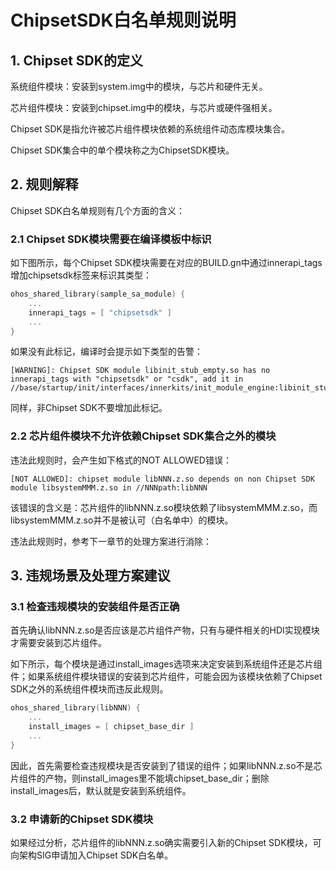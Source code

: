 # ChipsetSDK白名单规则说明



## 1. Chipset SDK的定义

系统组件模块：安装到system.img中的模块，与芯片和硬件无关。

芯片组件模块：安装到chipset.img中的模块，与芯片或硬件强相关。



Chipset SDK是指允许被芯片组件模块依赖的系统组件动态库模块集合。

Chipset SDK集合中的单个模块称之为ChipsetSDK模块。

## 2. 规则解释

Chipset SDK白名单规则有几个方面的含义：

### 2.1 Chipset SDK模块需要在编译模板中标识

如下图所示，每个Chipset SDK模块需要在对应的BUILD.gn中通过innerapi_tags增加chipsetsdk标签来标识其类型：

```go
ohos_shared_library(sample_sa_module) {
    ...
    innerapi_tags = [ "chipsetsdk" ]
    ...
}
```

如果没有此标记，编译时会提示如下类型的告警：

```shell
[WARNING]: Chipset SDK module libinit_stub_empty.so has no innerapi_tags with "chipsetsdk" or "csdk", add it in //base/startup/init/interfaces/innerkits/init_module_engine:libinit_stub_empty
```

同样，非Chipset SDK不要增加此标记。

### 2.2 芯片组件模块不允许依赖Chipset SDK集合之外的模块

违法此规则时，会产生如下格式的NOT ALLOWED错误：

```
[NOT ALLOWED]: chipset module libNNN.z.so depends on non Chipset SDK module libsystemMMM.z.so in //NNNpath:libNNN
```

该错误的含义是：芯片组件的libNNN.z.so模块依赖了libsystemMMM.z.so，而libsystemMMM.z.so并不是被认可（白名单中）的模块。

违法此规则时，参考下一章节的处理方案进行消除：

## 3. 违规场景及处理方案建议

### 3.1 检查违规模块的安装组件是否正确

首先确认libNNN.z.so是否应该是芯片组件产物，只有与硬件相关的HDI实现模块才需要安装到芯片组件。

如下所示，每个模块是通过install_images选项来决定安装到系统组件还是芯片组件；如果系统组件模块错误的安装到芯片组件，可能会因为该模块依赖了Chipset SDK之外的系统组件模块而违反此规则。

```go
ohos_shared_library(libNNN) {
    ...
    install_images = [ chipset_base_dir ]
    ...
}
```

因此，首先需要检查违规模块是否安装到了错误的组件；如果libNNN.z.so不是芯片组件的产物，则install_images里不能填chipset_base_dir；删除install_images后，默认就是安装到系统组件。

### 3.2 申请新的Chipset SDK模块

如果经过分析，芯片组件的libNNN.z.so确实需要引入新的Chipset SDK模块，可向架构SIG申请加入Chipset SDK白名单。
